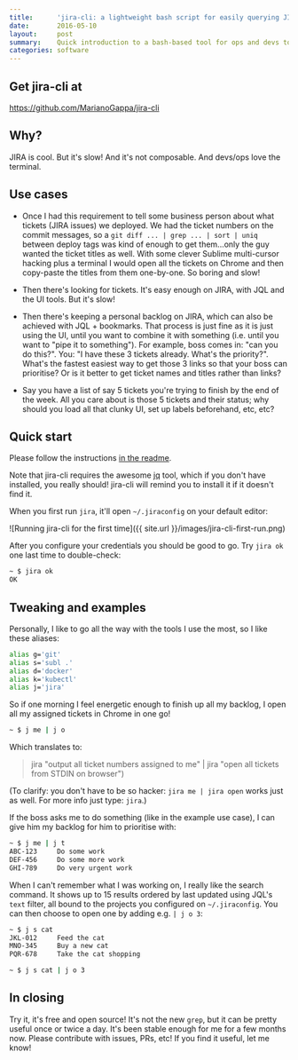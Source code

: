 ```yaml
---
title:      'jira-cli: a lightweight bash script for easily querying JIRA'
date:       2016-05-10
layout:     post
summary:    Quick introduction to a bash-based tool for ops and devs to do JIRA-related read-only tasks that is easy to install, configure and use.
categories: software
---
```


## Get jira-cli at

<a href="https://github.com/MarianoGappa/jira-cli">https://github.com/MarianoGappa/jira-cli</a>

## Why?

JIRA is cool. But it's slow! And it's not composable. And devs/ops love the terminal.

## Use cases

- Once I had this requirement to tell some business person about what tickets (JIRA issues) we deployed. We had the ticket numbers on the commit messages, so a `git diff ... | grep ... | sort | uniq` between deploy tags was kind of enough to get them...only the guy wanted the ticket titles as well. With some clever Sublime multi-cursor hacking plus a terminal I would open all the tickets on Chrome and then copy-paste the titles from them one-by-one. So boring and slow!

- Then there's looking for tickets. It's easy enough on JIRA, with JQL and the UI tools. But it's slow!

- Then there's keeping a personal backlog on JIRA, which can also be achieved with JQL + bookmarks. That process is just fine as it is just using the UI, until you want to combine it with something (i.e. until you want to "pipe it to something"). For example, boss comes in: "can you do this?". You: "I have these 3 tickets already. What's the priority?". What's the fastest easiest way to get those 3 links so that your boss can prioritise? Or is it better to get ticket names and titles rather than links?

- Say you have a list of say 5 tickets you're trying to finish by the end of the week. All you care about is those 5 tickets and their status; why should you load all that clunky UI, set up labels beforehand, etc, etc?

## Quick start

Please follow the instructions <a href="https://github.com/MarianoGappa/jira-cli/blob/master/README.md">in the readme</a>.

Note that jira-cli requires the awesome <a href="https://stedolan.github.io/jq/">jq</a> tool, which if you don't have installed, you really should! jira-cli will remind you to install it if it doesn't find it.

When you first run `jira`, it'll open `~/.jiraconfig` on your default editor:

![Running jira-cli for the first time]({{ site.url }}/images/jira-cli-first-run.png)

After you configure your credentials you should be good to go. Try `jira ok` one last time to double-check:

```bash
~ $ jira ok
OK
```

## Tweaking and examples

Personally, I like to go all the way with the tools I use the most, so I like these aliases:

```bash
alias g='git'
alias s='subl .'
alias d='docker'
alias k='kubectl'
alias j='jira'
```

So if one morning I feel energetic enough to finish up all my backlog, I open all my assigned tickets in Chrome in one go!

```bash
~ $ j me | j o
```
Which translates to:
>jira "output all ticket numbers assigned to me" | jira "open all tickets from STDIN on browser")

(To clarify: you don't have to be so hacker: `jira me | jira open` works just as well.
For more info just type: `jira`.)

If the boss asks me to do something (like in the example use case), I can give him my backlog for him to prioritise with:

```bash
~ $ j me | j t
ABC-123     Do some work
DEF-456     Do some more work
GHI-789     Do very urgent work
```

When I can't remember what I was working on, I really like the search command. It shows up to 15 results ordered by last updated using JQL's `text` filter, all bound to the projects you configured on `~/.jiraconfig`. You can then choose to open one by adding e.g. `| j o 3`:

```bash
~ $ j s cat
JKL-012     Feed the cat
MNO-345     Buy a new cat
PQR-678     Take the cat shopping

~ $ j s cat | j o 3
```

## In closing

Try it, it's free and open source! It's not the new `grep`, but it can be pretty useful once or twice a day. It's been stable enough for me for a few months now. Please contribute with issues, PRs, etc! If you find it useful, let me know!
